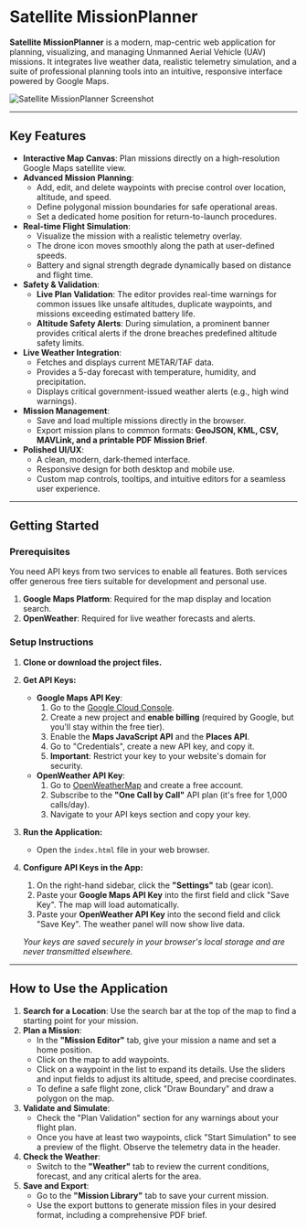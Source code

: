 # Satellite MissionPlanner

**Satellite MissionPlanner** is a modern, map-centric web application for planning, visualizing, and managing Unmanned Aerial Vehicle (UAV) missions. It integrates live weather data, realistic telemetry simulation, and a suite of professional planning tools into an intuitive, responsive interface powered by Google Maps.

![Satellite MissionPlanner Screenshot](https://storage.googleapis.com/aai-web-samples/apps/mission-planner.png)

---

## Key Features

- **Interactive Map Canvas**: Plan missions directly on a high-resolution Google Maps satellite view.
- **Advanced Mission Planning**:
  - Add, edit, and delete waypoints with precise control over location, altitude, and speed.
  - Define polygonal mission boundaries for safe operational areas.
  - Set a dedicated home position for return-to-launch procedures.
- **Real-time Flight Simulation**:
  - Visualize the mission with a realistic telemetry overlay.
  - The drone icon moves smoothly along the path at user-defined speeds.
  - Battery and signal strength degrade dynamically based on distance and flight time.
- **Safety & Validation**:
  - **Live Plan Validation**: The editor provides real-time warnings for common issues like unsafe altitudes, duplicate waypoints, and missions exceeding estimated battery life.
  - **Altitude Safety Alerts**: During simulation, a prominent banner provides critical alerts if the drone breaches predefined altitude safety limits.
- **Live Weather Integration**:
  - Fetches and displays current METAR/TAF data.
  - Provides a 5-day forecast with temperature, humidity, and precipitation.
  - Displays critical government-issued weather alerts (e.g., high wind warnings).
- **Mission Management**:
  - Save and load multiple missions directly in the browser.
  - Export mission plans to common formats: **GeoJSON, KML, CSV, MAVLink, and a printable PDF Mission Brief**.
- **Polished UI/UX**:
  - A clean, modern, dark-themed interface.
  - Responsive design for both desktop and mobile use.
  - Custom map controls, tooltips, and intuitive editors for a seamless user experience.

---

## Getting Started

### Prerequisites

You need API keys from two services to enable all features. Both services offer generous free tiers suitable for development and personal use.

1.  **Google Maps Platform**: Required for the map display and location search.
2.  **OpenWeather**: Required for live weather forecasts and alerts.

### Setup Instructions

1.  **Clone or download the project files.**

2.  **Get API Keys:**
    *   **Google Maps API Key**:
        1.  Go to the [Google Cloud Console](https://console.cloud.google.com/).
        2.  Create a new project and **enable billing** (required by Google, but you'll stay within the free tier).
        3.  Enable the **Maps JavaScript API** and the **Places API**.
        4.  Go to "Credentials", create a new API key, and copy it.
        5.  **Important**: Restrict your key to your website's domain for security.
    *   **OpenWeather API Key**:
        1.  Go to [OpenWeatherMap](https://openweathermap.org/api) and create a free account.
        2.  Subscribe to the **"One Call by Call"** API plan (it's free for 1,000 calls/day).
        3.  Navigate to your API keys section and copy your key.

3.  **Run the Application:**
    *   Open the `index.html` file in your web browser.

4.  **Configure API Keys in the App:**
    1.  On the right-hand sidebar, click the **"Settings"** tab (gear icon).
    2.  Paste your **Google Maps API Key** into the first field and click "Save Key". The map will load automatically.
    3.  Paste your **OpenWeather API Key** into the second field and click "Save Key". The weather panel will now show live data.

    *Your keys are saved securely in your browser's local storage and are never transmitted elsewhere.*

---

## How to Use the Application

1.  **Search for a Location**: Use the search bar at the top of the map to find a starting point for your mission.
2.  **Plan a Mission**:
    *   In the **"Mission Editor"** tab, give your mission a name and set a home position.
    *   Click on the map to add waypoints.
    *   Click on a waypoint in the list to expand its details. Use the sliders and input fields to adjust its altitude, speed, and precise coordinates.
    *   To define a safe flight zone, click "Draw Boundary" and draw a polygon on the map.
3.  **Validate and Simulate**:
    *   Check the "Plan Validation" section for any warnings about your flight plan.
    *   Once you have at least two waypoints, click "Start Simulation" to see a preview of the flight. Observe the telemetry data in the header.
4.  **Check the Weather**:
    *   Switch to the **"Weather"** tab to review the current conditions, forecast, and any critical alerts for the area.
5.  **Save and Export**:
    *   Go to the **"Mission Library"** tab to save your current mission.
    *   Use the export buttons to generate mission files in your desired format, including a comprehensive PDF brief.
